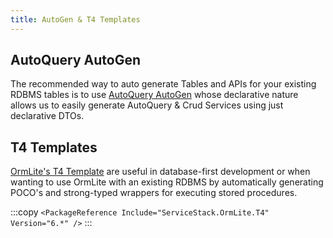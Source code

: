```yaml
---
title: AutoGen & T4 Templates
---
```


## AutoQuery AutoGen

The recommended way to auto generate Tables and APIs for your existing RDBMS tables is to use [AutoQuery AutoGen](/autoquery/autogen) whose declarative nature allows us to easily generate AutoQuery & Crud Services using just declarative DTOs.

<lite-youtube class="w-full mx-4 my-4" width="560" height="315" videoid="NaJ7TW-Q_pU" style="background-image: url('https://img.youtube.com/vi/NaJ7TW-Q_pU/maxresdefault.jpg')"></lite-youtube>

## T4 Templates

[OrmLite's T4 Template](https://github.com/ServiceStack/ServiceStack.OrmLite/tree/master/src/T4) are useful in database-first development or when wanting to use OrmLite with an existing RDBMS by automatically generating POCO's and strong-typed wrappers for executing stored procedures.

:::copy
`<PackageReference Include="ServiceStack.OrmLite.T4" Version="6.*" />`
:::
